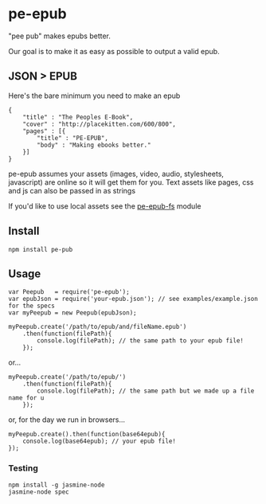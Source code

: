 # pe-epub

"pee pub" makes epubs better.  

Our goal is to make it as easy as possible to output a valid epub. 

## JSON > EPUB
Here's the bare minimum you need to make an epub

	{
		"title" : "The Peoples E-Book",
		"cover" : "http://placekitten.com/600/800",
		"pages" : [{
			"title" : "PE-EPUB",
			"body" : "Making ebooks better."
		}]
	}

pe-epub assumes your assets (images, video, audio, stylesheets, javascript) are online so it will get them for you.  Text assets like pages, css and js can also be passed in as strings

If you'd like to use local assets see the [pe-epub-fs](https://github.com/peoples-e/pe-epub-fs) module
	
## Install	
	npm install pe-pub
	
## Usage
	var Peepub   = require('pe-epub');
	var epubJson = require('your-epub.json'); // see examples/example.json for the specs
	var myPeepub = new Peepub(epubJson);

	myPeepub.create('/path/to/epub/and/fileName.epub')
		.then(function(filePath){
			console.log(filePath); // the same path to your epub file!
		});
	
or...

	myPeepub.create('/path/to/epub/')
		.then(function(filePath){
			console.log(filePath); // the same path but we made up a file name for u
		});

or, for the day we run in browsers...

	myPeepub.create().then(function(base64epub){
		console.log(base64epub); // your epub file!
	});


### Testing
	npm install -g jasmine-node
	jasmine-node spec